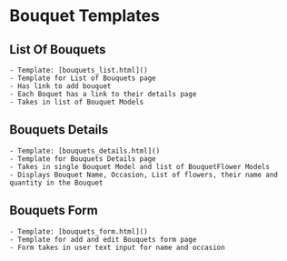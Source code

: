 # Bouquet Templates

## List Of Bouquets
    - Template: [bouquets_list.html]()
    - Template for List of Bouquets page
    - Has link to add bouquet
    - Each Boquet has a link to their details page
    - Takes in list of Bouquet Models

## Bouquets Details
    - Template: [bouquets_details.html]()
    - Template for Bouquets Details page
    - Takes in single Bouquet Model and list of BouquetFlower Models
    - Displays Bouquet Name, Occasion, List of flowers, their name and quantity in the Bouquet

## Bouquets Form
    - Template: [bouquets_form.html]()
    - Template for add and edit Bouquets form page
    - Form takes in user text input for name and occasion

